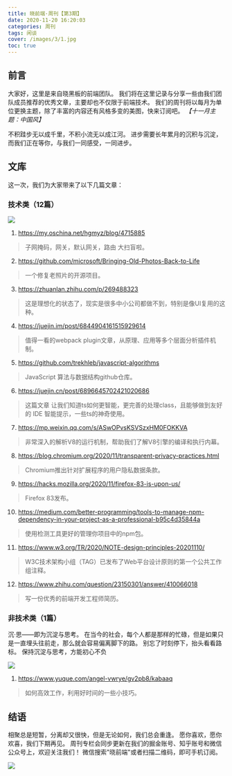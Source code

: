 ```yaml
---
title: 晓前端·周刊【第3期】
date: 2020-11-20 16:20:03
categories: 周刊
tags: 闲谈
cover: /images/3/1.jpg
toc: true
---
```


## 前言

大家好，这里是来自晓黑板的前端团队。
我们将在这里记录与分享一些由我们团队成员推荐的优秀文章，主要却也不仅限于前端技术。
我们的周刊将以每月为单位更换主题，除了丰富的内容还有风格多变的美图，快来订阅吧。
*【十一月主题：中国风】*

不积跬步无以成千里，不积小流无以成江河。
进步需要长年累月的沉积与沉淀，而我们正在等你，与我们一同感受，一同进步。

## 文库

这一次，我们为大家带来了以下几篇文章：

### 技术类（12篇）

![](/images/3/2.jpg)

1. https://my.oschina.net/hgmyz/blog/4715885
> 子网掩码，网关，默认网关，路由 大扫盲啦。 

2. https://github.com/microsoft/Bringing-Old-Photos-Back-to-Life
> 一个修复老照片的开源项目。

3. https://zhuanlan.zhihu.com/p/269488323
> 这是理想化的状态了，现实是很多中小公司都做不到，特别是像UI复用的这种。

4. https://juejin.im/post/6844904161515929614  
> 值得一看的webpack plugin文章，从原理、应用等多个层面分析插件机制。

5. https://github.com/trekhleb/javascript-algorithms 
> JavaScript 算法与数据结构github仓库。

6. https://juejin.cn/post/6896645702421020686
> 这篇文章 让我们知道ts如何更智能，更完善的处理class，且能够做到友好的 IDE 智能提示，一些ts的神奇使用。

7. https://mp.weixin.qq.com/s/ASwOPvsKSVSzxHM0FOKKVA
> 非常深入的解析V8的运行机制，帮助我们了解V8引擎的编译和执行内幕。

8. https://blog.chromium.org/2020/11/transparent-privacy-practices.html 
> Chromium推出针对扩展程序的用户隐私数据条款。

9.  https://hacks.mozilla.org/2020/11/firefox-83-is-upon-us/
> Firefox 83发布。

10.  https://medium.com/better-programming/tools-to-manage-npm-dependency-in-your-project-as-a-professional-b95c4d35844a 
> 使用检测工具更好的管理你项目中的npm包。

11. https://www.w3.org/TR/2020/NOTE-design-principles-20201110/ 
> W3C技术架构小组（TAG）已发布了Web平台设计原则的第一个公共工作组注释。

12. https://www.zhihu.com/question/23150301/answer/410066018
> 写一份优秀的前端开发工程师简历。

### 非技术类（1篇）

沉·思——即为沉淀与思考。
在当今的社会，每个人都是那样的忙碌，但是如果只是一直埋头往前走，那么就会容易偏离脚下的路。
别忘了时刻停下，抬头看看路标。
保持沉淀与思考，方能初心不负

![](/images/3/3.jpg)

1. https://www.yuque.com/angel-vwrye/gv2pb8/kabaaq
> 如何高效工作，利用好时间的一些小技巧。

## 结语

相聚总是短暂，分离却又很快，但是无论如何，我们总会重逢。
愿你喜欢，愿你欢喜，我们下期再见。
周刊专栏会同步更新在我们的掘金账号、知乎账号和微信公众号上，欢迎关注我们！
微信搜索"晓前端"或者扫描二维码，即可手机订阅。

![](/images/qrcode.jpg)